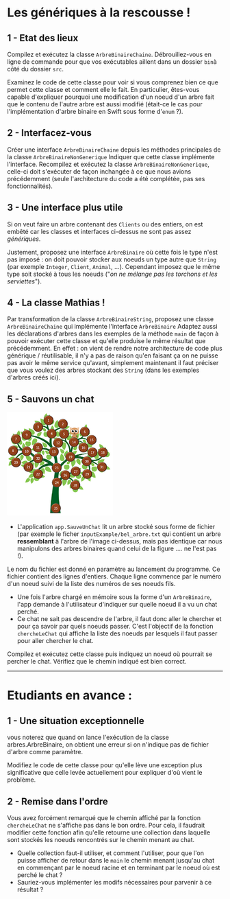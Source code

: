 # Les génériques à la rescousse !
## 1 - Etat des lieux
Compilez et exécutez la classe `ArbreBinaireChaine`.
Débrouillez-vous en ligne de commande pour que vos exécutables aillent dans un dossier `bin`à côté du dossier `src`.

Examinez le code de cette classe pour voir si vous comprenez bien ce que permet cette classe et comment elle le fait. 
En particulier, êtes-vous capable d'expliquer pourquoi une modification d'un noeud d'un arbre fait que le contenu 
de l'autre arbre est aussi modifié (était-ce le cas pour l'implémentation d'arbre binaire en Swift sous forme d'`enum` ?).

## 2 - Interfacez-vous
Créer une interface `ArbreBinaireChaine` depuis les méthodes principales de la classe `ArbreBinaireNonGenerique`
Indiquer que cette classe implémente l'interface.
Recompilez et exécutez la classe `ArbreBinaireNonGenerique`, celle-ci doit s'exécuter de façon inchangée à ce que nous avions précédemment
(seule l'architecture du code a été complétée, pas ses fonctionnalités).

## 3 - Une interface plus utile
Si on veut faire un arbre contenant des `Clients` ou des entiers, on est embêté car les classes et interfaces ci-dessus ne sont pas assez *génériques*.

Justement, proposez une interface `ArbreBinaire` où cette fois le type n'est pas imposé : on doit pouvoir stocker aux noeuds un type autre que `String` (par exemple `Integer`, `Client`, `Animal`, ...). Cependant imposez que le même type soit stocké à tous les noeuds ("*on ne mélange pas les torchons et les serviettes*").

## 4 - La classe Mathias !
Par transformation de la classe `ArbreBinaireString`, proposez une classe `ArbreBinaireChaine` qui implémente l'interface `ArbreBinaire`
Adaptez aussi les déclarations d'arbres dans les exemples de la méthode `main` de façon à pouvoir exécuter cette classe et qu'elle produise le même résultat que précédemment. En effet : on vient de rendre notre architecture de code plus générique / réutilisable, il n'y a pas de raison qu'en faisant ça on ne puisse pas avoir le même service qu'avant, simplement maintenant il faut préciser que vous voulez des arbres stockant des `String` (dans les exemples d'arbres créés ici).

## 5 - Sauvons un chat

![un chat ... perché](https://github.com/tpdecig/CPO1_generics/blob/main/assets/catOnTree.png?raw=true)

- L'application `app.SauveUnChat` lit un arbre stocké sous forme de fichier (par exemple le ficher `inputExample/bel_arbre.txt` qui contient un arbre **ressemblant** à l'arbre de l'image ci-dessus, mais pas identique car nous manipulons des arbres binaires quand celui de la figure .... ne l'est pas !).

Le nom du fichier est donné en paramètre au lancement du programme. Ce fichier contient des lignes d'entiers. Chaque ligne commence par le numéro d'un noeud suivi de la liste des numéros de ses noeuds fils. 

- Une fois l'arbre chargé en mémoire sous la forme d'un `ArbreBinaire`, l'app demande à l'utilisateur d'indiquer sur quelle noeud il a vu un chat perché. 
- Ce chat ne sait pas descendre de l'arbre, il faut donc aller le chercher et pour ça savoir par quels noeuds passer. C'est l'objectif de la fonction `chercheLeChat` qui affiche la liste des noeuds par lesquels il faut passer pour aller chercher le chat.

Compilez et exécutez cette classe puis indiquez un noeud où pourrait se percher le chat.
Vérifiez que le chemin indiqué est bien correct.

----
# Etudiants en avance : 

## 1 - Une situation exceptionnelle
vous noterez que quand on lance l'exécution de la classe arbres.ArbreBinaire, on obtient une erreur si on n'indique pas de fichier d'arbre comme paramètre. 

Modifiez le code de cette classe pour qu'elle lève une exception plus significative que celle levée actuellement pour expliquer d'où vient le problème.

## 2 - Remise dans l'ordre
Vous avez forcément remarqué que le chemin affiché par la fonction  `chercheLeChat` ne s'affiche pas dans le bon ordre. Pour cela, il faudrait modifier cette fonction afin qu'elle retourne une collection dans laquelle sont stockés les noeuds rencontrés sur le chemin menant au chat. 
- Quelle collection faut-il utiliser, et comment l'utiliser, pour que l'on puisse afficher de retour dans le `main` le chemin menant jusqu'au chat en commençant par le noeud racine et en terminant par le noeud où est perché le chat ?
- Sauriez-vous implémenter les modifs nécessaires pour parvenir à ce résultat ?
